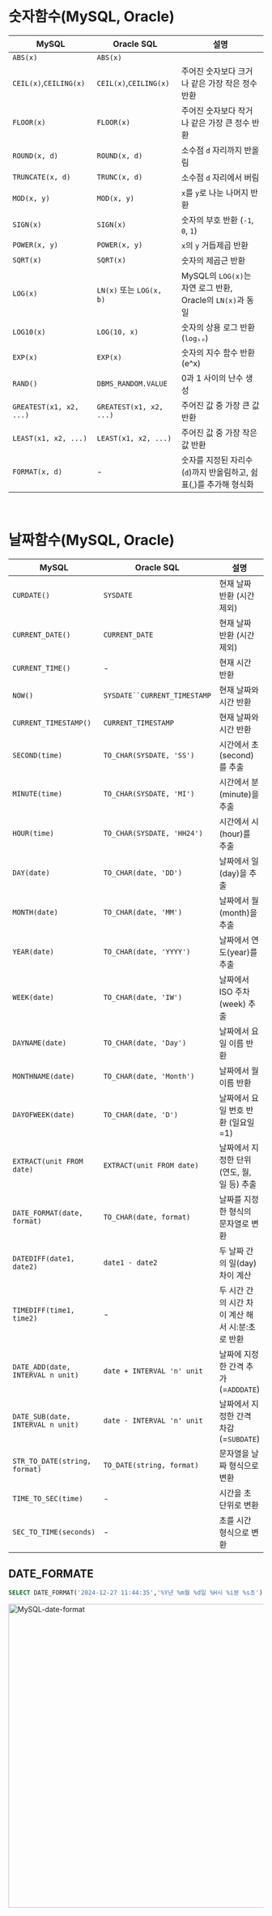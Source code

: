# 숫자함수(MySQL, Oracle)
| **MySQL**          | **Oracle SQL**       | **설명**                                                                 |
|--------------------------|---------------------------|--------------------------------------------------------------------------|
| `ABS(x)`                | `ABS(x)`                 |                                                       |
| `CEIL(x)`,`CEILING(x)` | `CEIL(x)`,`CEILING(x)` | 주어진 숫자보다 크거나 같은 가장 작은 정수 반환                          |
| `FLOOR(x)`              | `FLOOR(x)`               | 주어진 숫자보다 작거나 같은 가장 큰 정수 반환                            |
| `ROUND(x, d)`           | `ROUND(x, d)`            | 소수점 `d` 자리까지 반올림                                              |
| `TRUNCATE(x, d)`        | `TRUNC(x, d)`            | 소수점 `d` 자리에서 버림          |
| `MOD(x, y)`             | `MOD(x, y)`              | `x`를 `y`로 나눈 나머지 반환                                            |
| `SIGN(x)`               | `SIGN(x)`                | 숫자의 부호 반환 (`-1`, `0`, `1`)                                       |
| `POWER(x, y)`           | `POWER(x, y)`            | `x`의 `y` 거듭제곱 반환                                                 |
| `SQRT(x)`               | `SQRT(x)`                | 숫자의 제곱근 반환                                                      |
| `LOG(x)`                | `LN(x)` 또는 `LOG(x, b)` | MySQL의 `LOG(x)`는 자연 로그 반환, Oracle의 `LN(x)`과 동일              |
| `LOG10(x)`              | `LOG(10, x)`             | 숫자의 상용 로그 반환 (`log₁₀`)                                         |
| `EXP(x)`                | `EXP(x)`                 | 숫자의 지수 함수 반환 (e^x)                                              |
| `RAND()`                | `DBMS_RANDOM.VALUE`      | 0과 1 사이의 난수 생성                                                  |
| `GREATEST(x1, x2, ...)` | `GREATEST(x1, x2, ...)`  | 주어진 값 중 가장 큰 값 반환                                            |
| `LEAST(x1, x2, ...)`    | `LEAST(x1, x2, ...)`     | 주어진 값 중 가장 작은 값 반환                                          |
| `FORMAT(x, d)`          | -                        | 숫자를 지정된 자리수(`d`)까지 반올림하고, 쉼표(,)를 추가해 형식화        |

&nbsp;

# 날짜함수(MySQL, Oracle)
| **MySQL**                | **Oracle SQL**           | **설명**                                                                 |
|--------------------------------|-------------------------------|---------------------------------------------------------------------------|
| `CURDATE()`                   | `SYSDATE`                    | 현재 날짜 반환 (시간 제외)                                                |
| `CURRENT_DATE()`              | `CURRENT_DATE`               | 현재 날짜 반환 (시간 제외)                                                |
| `CURRENT_TIME()`              | -                            | 현재 시간 반환                                                         |
| `NOW()`                       | `SYSDATE``CURRENT_TIMESTAMP` | 현재 날짜와 시간 반환                                                     |
| `CURRENT_TIMESTAMP()`         | `CURRENT_TIMESTAMP`          | 현재 날짜와 시간 반환                                                     |
| `SECOND(time)`                | `TO_CHAR(SYSDATE, 'SS')`     | 시간에서 초(second)를 추출                                                  |
| `MINUTE(time)`                | `TO_CHAR(SYSDATE, 'MI')`     | 시간에서 분(minute)을 추출                                                  |
| `HOUR(time)`                  | `TO_CHAR(SYSDATE, 'HH24')`     | 시간에서 시(hour)를 추출                                                  |
| `DAY(date)`                   | `TO_CHAR(date, 'DD')`        | 날짜에서 일(day)을 추출                                                  |
| `MONTH(date)`                 | `TO_CHAR(date, 'MM')`        | 날짜에서 월(month)을 추출                                                |
| `YEAR(date)`                  | `TO_CHAR(date, 'YYYY')`      | 날짜에서 연도(year)를 추출                                               |
| `WEEK(date)`                  | `TO_CHAR(date, 'IW')`        | 날짜에서 ISO 주차(week) 추출                                             |
| `DAYNAME(date)`               | `TO_CHAR(date, 'Day')`       | 날짜에서 요일 이름 반환                                                  |
| `MONTHNAME(date)`             | `TO_CHAR(date, 'Month')`     | 날짜에서 월 이름 반환                                                    |
| `DAYOFWEEK(date)`             | `TO_CHAR(date, 'D')`         | 날짜에서 요일 번호 반환 (일요일=1)                                     |
| `EXTRACT(unit FROM date)`     | `EXTRACT(unit FROM date)`    | 날짜에서 지정한 단위 (연도, 월, 일 등) 추출                              |
| `DATE_FORMAT(date, format)`   | `TO_CHAR(date, format)`      | 날짜를 지정한 형식의 문자열로 변환                                        |
| `DATEDIFF(date1, date2)`      | `date1 - date2`              | 두 날짜 간의 일(day) 차이 계산                                            |
| `TIMEDIFF(time1, time2)`      | -                            | 두 시간 간의 시간 차이 계산 해서 시:분:초로 반환                                             |
| `DATE_ADD(date, INTERVAL n unit)` | `date + INTERVAL 'n' unit`   | 날짜에 지정한 간격 추가(=`ADDDATE`)                                        |
| `DATE_SUB(date, INTERVAL n unit)` | `date - INTERVAL 'n' unit`   | 날짜에서 지정한 간격 차감(=`SUBDATE`)                                       |
| `STR_TO_DATE(string, format)` | `TO_DATE(string, format)`    | 문자열을 날짜 형식으로 변환                                               |
| `TIME_TO_SEC(time)`           | -                            | 시간을 초 단위로 변환                                       |
| `SEC_TO_TIME(seconds)`        | -                            | 초를 시간 형식으로 변환                                     |

## DATE_FORMATE
```sql
SELECT DATE_FORMAT('2024-12-27 11:44:35','%Y년 %m월 %d일 %H시 %i분 %s초');
```
<img src="images/mysql-date-format.png" alt="MySQL-date-format" width="600">

